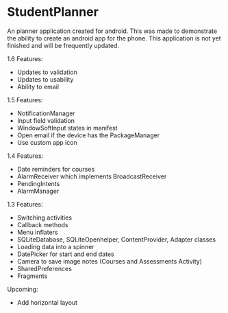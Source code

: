 # StudentPlanner
An planner application created for android.
This was made to demonstrate the ability to create an android app for the phone.
This application is not yet finished and will be frequently updated.

1.6 Features:
- Updates to validation
- Updates to usability
- Ability to email

1.5 Features:
- NotificationManager
- Input field validation
- WindowSoftInput states in manifest
- Open email if the device has the PackageManager
- Use custom app icon

1.4 Features:
- Date reminders for courses
- AlarmReceiver which implements BroadcastReceiver
- PendingIntents
- AlarmManager

1.3 Features:
- Switching activities
- Callback methods
- Menu inflaters
- SQLiteDatabase, SQLiteOpenhelper, ContentProvider, Adapter classes
- Loading data into a spinner
- DatePicker for start and end dates
- Camera to save image notes (Courses and Assessments Activity)
- SharedPreferences
- Fragments

Upcoming:
- Add horizontal layout